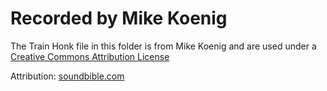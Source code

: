 Recorded by Mike Koenig
=======================

The Train Honk file in this folder is from Mike Koenig and are used under a 
[Creative Commons Attribution License](http://creativecommons.org/licenses/by/3.0/)

Attribution:  [soundbible.com](http://soundbible.com/1695-Train-Honk-Horn-2x.html)